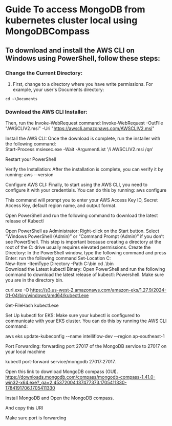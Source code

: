 # Guide To access MongoDB from kubernetes cluster local using MongoDBCompass

## To download and install the AWS CLI on Windows using PowerShell, follow these steps:

### Change the Current Directory:

1. First, change to a directory where you have write permissions. For example, your user's Documents directory:
```
cd ~\Documents
```
### Download the AWS CLI Installer:
Then, run the Invoke-WebRequest command:
Invoke-WebRequest -OutFile "AWSCLIV2.msi" -Uri "https://awscli.amazonaws.com/AWSCLIV2.msi"

Install the AWS CLI:
Once the download is complete, run the installer with the following command:\
Start-Process msiexec.exe -Wait -ArgumentList '/i AWSCLIV2.msi /qn'

Restart your PowerShell

Verify the Installation:
After the installation is complete, you can verify it by running:
aws --version

Configure AWS CLI:
Finally, to start using the AWS CLI, you need to configure it with your credentials. You can do this by running:
aws configure

This command will prompt you to enter your AWS Access Key ID, Secret Access Key, default region name, and output format.
















Open PowerShell and run the following command to download the latest release of Kubectl 

Open PowerShell as Administrator:
Right-click on the Start button.
Select “Windows PowerShell (Admin)” or “Command Prompt (Admin)” if you don’t see PowerShell. This step is important because creating a directory at the root of the C: drive usually requires elevated permissions.
Create the Directory:
In the PowerShell window, type the following command and press Enter: 
run the following command
Set-Location C:\
New-Item -ItemType Directory -Path C:\bin
cd .\bin\
Download the Latest kubectl Binary:
Open PowerShell and run the following command to download the latest release of kubectl:
Powershell. Make sure you are in the directory bin.

curl.exe -O https://s3.us-west-2.amazonaws.com/amazon-eks/1.27.9/2024-01-04/bin/windows/amd64/kubectl.exe

Get-FileHash kubectl.exe

Set Up kubectl for EKS:
Make sure your kubectl is configured to communicate with your EKS cluster. You can do this by running the AWS CLI command:

aws eks update-kubeconfig --name intelliflow-dev --region ap-southeast-1


Port Forwarding:
forwarding port 27017 of the MongoDB service to 27017 on your local machine

kubectl port-forward service/mongodb 27017:27017.








Open this link to download MongoDB compass (GUI).
https://downloads.mongodb.com/compass/mongodb-compass-1.41.0-win32-x64.exe?_ga=2.45372004.137477373.1705411330-1784191706.1705411330

Install MongoDB and Open the MongoDB compass.

And copy this URl

Make sure port is forwarding
